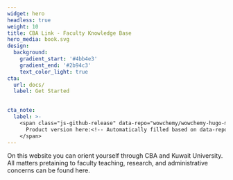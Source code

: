 ```yaml
---
widget: hero
headless: true
weight: 10
title: CBA Link - Faculty Knowledge Base
hero_media: book.svg
design:
  background:
    gradient_start: '#4bb4e3'
    gradient_end: '#2b94c3'
    text_color_light: true
cta:
  url: docs/
  label: Get Started
 

cta_note:
  label: >-
    <span class="js-github-release" data-repo="wowchemy/wowchemy-hugo-modules">
      Product version here:<!-- Automatically filled based on data-repo value -->
    </span>
---
```


On this website you can orient yourself through CBA and Kuwait University. All matters pretaining to faculty teaching, research, and administrative concerns can be found here. 

